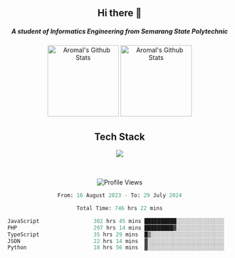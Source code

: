 <div align="center">
  <h2>Hi there 👋</h2>

  <h5>A student of Informatics Engineering from Semarang State Polytechnic</h5>

  <img
    height="160"
    alt="Aromal's Github Stats"
    src="https://github-readme-stats.vercel.app/api?username=dafariski77&show_icons=true&theme=tokyonight&count_private=true"
  />
  <img
    alt="Aromal's Github Stats"
    height="160"
    src="https://github-readme-stats.vercel.app/api/top-langs/?username=dafariski77&layout=compact&theme=tokyonight"
  />

  <h2>Tech Stack</h2>
  <a href="https://skillicons.dev">
    <img src="https://skillicons.dev/icons?i=ts,express,nextjs,laravel,fastapi,postgres,mysql,mongodb,redis,planetscale,prisma,docker,git,jest,kafka,gcp,tailwind,mui&perline=14" />
  </a>

  <br /><br />
  <img src="https://komarev.com/ghpvc/?username=dafariski77&abbreviated=true" alt="Profile Views">
    
  <!--START_SECTION:waka-->

```python
From: 16 August 2023 - To: 29 July 2024

Total Time: 746 hrs 22 mins

JavaScript                 302 hrs 45 mins ██████████░░░░░░░░░░░░░░░   39.89 %
PHP                        297 hrs 14 mins █████████▓░░░░░░░░░░░░░░░   39.16 %
TypeScript                 35 hrs 29 mins  █▒░░░░░░░░░░░░░░░░░░░░░░░   04.68 %
JSON                       22 hrs 14 mins  ▓░░░░░░░░░░░░░░░░░░░░░░░░   02.93 %
Python                     18 hrs 56 mins  ▓░░░░░░░░░░░░░░░░░░░░░░░░   02.50 %
```

<!--END_SECTION:waka-->
</div>
